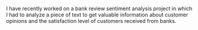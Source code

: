 I have recently worked on a bank review sentiment analysis project in which I had to analyze a piece of text to get valuable information about customer opinions and the satisfaction level of customers received from banks.
 
